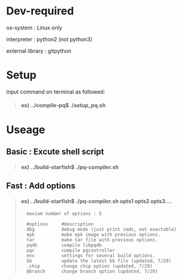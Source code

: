 # Dev-required
os-system : Linux only

interpreter : python2 (not python3)

external library : gitpython

# Setup

input command on terminal as followed:
>#### ex) ../compile-pq$   ./setup_pq.sh

# Useage
## Basic : Excute shell script
>#### ex) ../build-starfish$ ./pq-compiler.sh
## Fast : Add options
> #### ex) ../build-starfish$ ./pq-compiler.sh opts1 opts2 opts3....
>       maxium number of options : 5
> 
>       #options     #description   
>       dbg          debug mode (just print cmds, not exectable)
>       epk          make epk image with previous options.
>       tar          make tar file with previous options.
>       pqdb         compile libpqdb
>       pqc          compile pqcontroller
>       env          settings for several build options.
>       bb           update the latest bb file (updated, 7/29)
>       .chip        change chip option (updated, 7/29)
>       @branch      change branch option (updated, 7/29)
